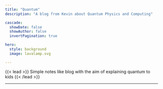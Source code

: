 ```yaml
---
title: "Quantum"
description: "A blog from Kevin about Quantum Physics and Computing"

cascade:
  showDate: false
  showAuthor: false
  invertPagination: true

hero:
  style: background
  image: lavalamp.svg

---
```


{{< lead >}}
Simple notes like blog with the aim of explaining quantum to kids
{{< /lead >}}

---